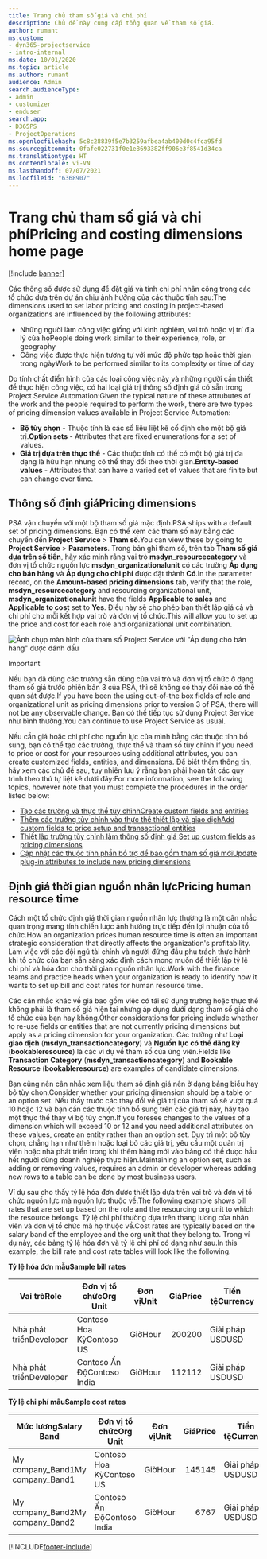 ```yaml
---
title: Trang chủ tham số giá và chi phí
description: Chủ đề này cung cấp tổng quan về tham số giá.
author: rumant
ms.custom:
- dyn365-projectservice
- intro-internal
ms.date: 10/01/2020
ms.topic: article
ms.author: rumant
audience: Admin
search.audienceType:
- admin
- customizer
- enduser
search.app:
- D365PS
- ProjectOperations
ms.openlocfilehash: 5c8c28839f5e7b3259afbea4ab400d0c4fca95fd
ms.sourcegitcommit: 0fafe022731f0e1e8693382ff906e3f8541d34ca
ms.translationtype: HT
ms.contentlocale: vi-VN
ms.lasthandoff: 07/07/2021
ms.locfileid: "6368907"
---
```

# <a name="pricing-and-costing-dimensions-home-page"></a><span data-ttu-id="d5fc1-103">Trang chủ tham số giá và chi phí</span><span class="sxs-lookup"><span data-stu-id="d5fc1-103">Pricing and costing dimensions home page</span></span>

[!include [banner](../includes/psa-now-project-operations.md)]

<span data-ttu-id="d5fc1-104">Các thông số được sử dụng để đặt giá và tính chi phí nhân công trong các tổ chức dựa trên dự án chịu ảnh hưởng của các thuộc tính sau:</span><span class="sxs-lookup"><span data-stu-id="d5fc1-104">The dimensions used to set labor pricing and costing in project-based organizations are influenced by the following attributes:</span></span>

- <span data-ttu-id="d5fc1-105">Những người làm công việc giống với kinh nghiệm, vai trò hoặc vị trí địa lý của họ</span><span class="sxs-lookup"><span data-stu-id="d5fc1-105">People doing work similar to their experience, role, or geography</span></span>
- <span data-ttu-id="d5fc1-106">Công việc được thực hiện tương tự với mức độ phức tạp hoặc thời gian trong ngày</span><span class="sxs-lookup"><span data-stu-id="d5fc1-106">Work to be performed similar to its complexity or time of day</span></span>

<span data-ttu-id="d5fc1-107">Do tính chất điển hình của các loại công việc này và những người cần thiết để thực hiện công việc, có hai loại giá trị thông số định giá có sẵn trong Project Service Automation:</span><span class="sxs-lookup"><span data-stu-id="d5fc1-107">Given the typical nature of these attrubutes of the work and the people required to perform the work, there are two types of pricing dimension values available in Project Service Automation:</span></span> 

- <span data-ttu-id="d5fc1-108">**Bộ tùy chọn** - Thuộc tính là các số liệu liệt kê cố định cho một bộ giá trị.</span><span class="sxs-lookup"><span data-stu-id="d5fc1-108">**Option sets** - Attributes that are fixed enumerations for a set of values.</span></span>
- <span data-ttu-id="d5fc1-109">**Giá trị dựa trên thực thể** - Các thuộc tính có thể có một bộ giá trị đa dạng là hữu hạn nhưng có thể thay đổi theo thời gian.</span><span class="sxs-lookup"><span data-stu-id="d5fc1-109">**Entity-based values** - Attributes that can have a varied set of values that are finite but can change over time.</span></span>

## <a name="pricing-dimensions"></a><span data-ttu-id="d5fc1-110">Thông số định giá</span><span class="sxs-lookup"><span data-stu-id="d5fc1-110">Pricing dimensions</span></span>

<span data-ttu-id="d5fc1-111">PSA vận chuyển với một bộ tham số giá mặc định.</span><span class="sxs-lookup"><span data-stu-id="d5fc1-111">PSA ships with a default set of pricing dimensions.</span></span> <span data-ttu-id="d5fc1-112">Bạn có thể xem các tham số này bằng các chuyển đến **Project Service** > **Tham số**.</span><span class="sxs-lookup"><span data-stu-id="d5fc1-112">You can view these by going to **Project Service** > **Parameters**.</span></span> <span data-ttu-id="d5fc1-113">Trong bản ghi tham số, trên tab **Tham số giá dựa trên số tiền**, hãy xác minh rằng vai trò **msdyn_resourcecategory** và đơn vị tổ chức nguồn lực **msdyn_organizationalunit** có các trường **Áp dụng cho bán hàng** và **Áp dụng cho chi phí** được đặt thành **Có**.</span><span class="sxs-lookup"><span data-stu-id="d5fc1-113">In the parameter record, on the **Amount-based pricing dimensions** tab, verify that the role, **msdyn_resourcecategory** and resourcing organizational unit, **msdyn_organizationalunit** have the fields **Applicable to sales** and **Applicable to cost** set to **Yes**.</span></span> <span data-ttu-id="d5fc1-114">Điều này sẽ cho phép bạn thiết lập giá cả và chi phí cho mỗi kết hợp vai trò và đơn vị tổ chức.</span><span class="sxs-lookup"><span data-stu-id="d5fc1-114">This will allow you to set up the price and cost for each role and organizational unit combination.</span></span>

![Ảnh chụp màn hình của tham số Project Service với "Áp dụng cho bán hàng" được đánh dấu](media/PS-OOB-parameters.png)

> [!IMPORTANT]
> <span data-ttu-id="d5fc1-116">Nếu bạn đã dùng các trường sẵn dùng của vai trò và đơn vị tổ chức ở dạng tham số giá trước phiên bản 3 của PSA, thì sẽ không có thay đổi nào có thể quan sát được.</span><span class="sxs-lookup"><span data-stu-id="d5fc1-116">If you have been the using out-of-the box fields of role and organizational unit as pricing dimensions prior to version 3 of PSA, there will not be any observable change.</span></span> <span data-ttu-id="d5fc1-117">Bạn có thể tiếp tục sử dụng Project Service như bình thường.</span><span class="sxs-lookup"><span data-stu-id="d5fc1-117">You can continue to use Project Service as usual.</span></span> 

<span data-ttu-id="d5fc1-118">Nếu cần giá hoặc chi phí cho nguồn lực của mình bằng các thuộc tính bổ sung, bạn có thể tạo các trường, thực thể và tham số tùy chỉnh.</span><span class="sxs-lookup"><span data-stu-id="d5fc1-118">If you need to price or cost for your resources using additional attributes, you can create customized fields, entities, and dimensions.</span></span> <span data-ttu-id="d5fc1-119">Để biết thêm thông tin, hãy xem các chủ đề sau, tuy nhiên lưu ý rằng bạn phải hoàn tất các quy trình theo thứ tự liệt kê dưới đây:</span><span class="sxs-lookup"><span data-stu-id="d5fc1-119">For more information, see the following topics, however note that you must complete the procedures in the order listed below:</span></span>

- [<span data-ttu-id="d5fc1-120">Tạo các trường và thực thể tùy chỉnh</span><span class="sxs-lookup"><span data-stu-id="d5fc1-120">Create custom fields and entities</span></span>](create-custom-fields-entities.md)
- [<span data-ttu-id="d5fc1-121">Thêm các trường tùy chỉnh vào thực thể thiết lập và giao dịch</span><span class="sxs-lookup"><span data-stu-id="d5fc1-121">Add custom fields to price setup and transactional entities</span></span>](field-references.md)
- [<span data-ttu-id="d5fc1-122">Thiết lập trường tùy chỉnh làm thông số định giá </span><span class="sxs-lookup"><span data-stu-id="d5fc1-122">Set up custom fields as pricing dimensions</span></span>](set-up-pricing-dimensions.md)
- [<span data-ttu-id="d5fc1-123">Cập nhật các thuộc tính phần bổ trợ để bao gồm tham số giá mới</span><span class="sxs-lookup"><span data-stu-id="d5fc1-123">Update plug-in attributes to include new pricing dimensions</span></span>](update-plug-in-attributes.md)

## <a name="pricing-human-resource-time"></a><span data-ttu-id="d5fc1-124">Định giá thời gian nguồn nhân lực</span><span class="sxs-lookup"><span data-stu-id="d5fc1-124">Pricing human resource time</span></span>
<span data-ttu-id="d5fc1-125">Cách một tổ chức định giá thời gian nguồn nhân lực thường là một cân nhắc quan trọng mang tính chiến lược ảnh hưởng trực tiếp đến lợi nhuận của tổ chức.</span><span class="sxs-lookup"><span data-stu-id="d5fc1-125">How an organization prices human resource time is often an important strategic consideration that directly affects the organization's profitability.</span></span> <span data-ttu-id="d5fc1-126">Làm việc với các đội ngũ tài chính và người đứng đầu phụ trách thực hành khi tổ chức của bạn sẵn sàng xác định cách mong muốn để thiết lập tỷ lệ chi phí và hóa đơn cho thời gian nguồn nhân lực.</span><span class="sxs-lookup"><span data-stu-id="d5fc1-126">Work with the finance teams and practice heads when your organization is ready to identify how it wants to set up bill and cost rates for human resource time.</span></span>

<span data-ttu-id="d5fc1-127">Các cân nhắc khác về giá bao gồm việc có tái sử dụng trường hoặc thực thể không phải là tham số giá hiện tại nhưng áp dụng dưới dạng tham số giá cho tổ chức của bạn hay không.</span><span class="sxs-lookup"><span data-stu-id="d5fc1-127">Other considerations for pricing include whether to re-use fields or entities that are not currently pricing dimensions but apply as a pricing dimension for your organization.</span></span> <span data-ttu-id="d5fc1-128">Các trường như **Loại giao dịch** (**msdyn_transactioncategory**) và **Nguồn lực có thể đăng ký** (**bookableresource**) là các ví dụ về tham số của ứng viên.</span><span class="sxs-lookup"><span data-stu-id="d5fc1-128">Fields like **Transaction Category** (**msdyn_transactioncategory**) and **Bookable Resource** (**bookableresource**) are examples of candidate dimensions.</span></span> 

<span data-ttu-id="d5fc1-129">Bạn cũng nên cân nhắc xem liệu tham số định giá nên ở dạng bảng biểu hay bộ tùy chọn.</span><span class="sxs-lookup"><span data-stu-id="d5fc1-129">Consider whether your pricing dimension should be a table or an option set.</span></span> <span data-ttu-id="d5fc1-130">Nếu thấy trước các thay đổi về giá trị của tham số sẽ vượt quá 10 hoặc 12 và bạn cần các thuộc tính bổ sung trên các giá trị này, hãy tạo một thực thể thay vì bộ tùy chọn.</span><span class="sxs-lookup"><span data-stu-id="d5fc1-130">If you foresee changes to the values of a dimension which will exceed 10 or 12 and you need additional attributes on these values, create an entity rather than an option set.</span></span> <span data-ttu-id="d5fc1-131">Duy trì một bộ tùy chọn, chẳng hạn như thêm hoặc loại bỏ các giá trị, yêu cầu một quản trị viên hoặc nhà phát triển trong khi thêm hàng mới vào bảng có thể được hầu hết người dùng doanh nghiệp thực hiện.</span><span class="sxs-lookup"><span data-stu-id="d5fc1-131">Maintaining an option set, such as adding or removing values, requires an admin or developer whereas adding new rows to a table can be done by most business users.</span></span>

<span data-ttu-id="d5fc1-132">Ví dụ sau cho thấy tỷ lệ hóa đơn được thiết lập dựa trên vai trò và đơn vị tổ chức nguồn lực mà nguồn lực thuộc về.</span><span class="sxs-lookup"><span data-stu-id="d5fc1-132">The following example shows bill rates that are set up based on the role and the resourcing org unit to which the resource belongs.</span></span> <span data-ttu-id="d5fc1-133">Tỷ lệ chi phí thường dựa trên thang lương của nhân viên và đơn vị tổ chức mà họ thuộc về.</span><span class="sxs-lookup"><span data-stu-id="d5fc1-133">Cost rates are typically based on the salary band of the employee and the org unit that they belong to.</span></span> <span data-ttu-id="d5fc1-134">Trong ví dụ này, các bảng tỷ lệ hóa đơn và tỷ lệ chi phí có dạng như sau.</span><span class="sxs-lookup"><span data-stu-id="d5fc1-134">In this example, the bill rate and cost rate tables will look like the following.</span></span>

<span data-ttu-id="d5fc1-135">**Tỷ lệ hóa đơn mẫu**</span><span class="sxs-lookup"><span data-stu-id="d5fc1-135">**Sample bill rates**</span></span>

| <span data-ttu-id="d5fc1-136">Vai trò</span><span class="sxs-lookup"><span data-stu-id="d5fc1-136">Role</span></span>        | <span data-ttu-id="d5fc1-137">Đơn vị tổ chức</span><span class="sxs-lookup"><span data-stu-id="d5fc1-137">Org Unit</span></span>    |<span data-ttu-id="d5fc1-138">Đơn vị</span><span class="sxs-lookup"><span data-stu-id="d5fc1-138">Unit</span></span>      |<span data-ttu-id="d5fc1-139">Giá</span><span class="sxs-lookup"><span data-stu-id="d5fc1-139">Price</span></span>      |<span data-ttu-id="d5fc1-140">Tiền tệ</span><span class="sxs-lookup"><span data-stu-id="d5fc1-140">Currency</span></span>  |
| ------------|-------------|----------|----------:|----------|
| <span data-ttu-id="d5fc1-141">Nhà phát triển</span><span class="sxs-lookup"><span data-stu-id="d5fc1-141">Developer</span></span>   | <span data-ttu-id="d5fc1-142">Contoso Hoa Kỳ</span><span class="sxs-lookup"><span data-stu-id="d5fc1-142">Contoso US</span></span>  |<span data-ttu-id="d5fc1-143">Giờ</span><span class="sxs-lookup"><span data-stu-id="d5fc1-143">Hour</span></span> | <span data-ttu-id="d5fc1-144">200</span><span class="sxs-lookup"><span data-stu-id="d5fc1-144">200</span></span>|<span data-ttu-id="d5fc1-145">Giải pháp USD</span><span class="sxs-lookup"><span data-stu-id="d5fc1-145">USD</span></span>     |
| <span data-ttu-id="d5fc1-146">Nhà phát triển</span><span class="sxs-lookup"><span data-stu-id="d5fc1-146">Developer</span></span>   | <span data-ttu-id="d5fc1-147">Contoso Ấn Độ</span><span class="sxs-lookup"><span data-stu-id="d5fc1-147">Contoso India</span></span> |<span data-ttu-id="d5fc1-148">Giờ</span><span class="sxs-lookup"><span data-stu-id="d5fc1-148">Hour</span></span>|   <span data-ttu-id="d5fc1-149">112</span><span class="sxs-lookup"><span data-stu-id="d5fc1-149">112</span></span>|<span data-ttu-id="d5fc1-150">Giải pháp USD</span><span class="sxs-lookup"><span data-stu-id="d5fc1-150">USD</span></span>     |


<span data-ttu-id="d5fc1-151">**Tỷ lệ chi phí mẫu**</span><span class="sxs-lookup"><span data-stu-id="d5fc1-151">**Sample cost rates**</span></span>

| <span data-ttu-id="d5fc1-152">Mức lương</span><span class="sxs-lookup"><span data-stu-id="d5fc1-152">Salary Band</span></span>     | <span data-ttu-id="d5fc1-153">Đơn vị tổ chức</span><span class="sxs-lookup"><span data-stu-id="d5fc1-153">Org Unit</span></span>    |<span data-ttu-id="d5fc1-154">Đơn vị</span><span class="sxs-lookup"><span data-stu-id="d5fc1-154">Unit</span></span>      |<span data-ttu-id="d5fc1-155">Giá</span><span class="sxs-lookup"><span data-stu-id="d5fc1-155">Price</span></span>      |<span data-ttu-id="d5fc1-156">Tiền tệ</span><span class="sxs-lookup"><span data-stu-id="d5fc1-156">Currency</span></span>  |
| ----------------|-------------|----------|----------:|----------|
| <span data-ttu-id="d5fc1-157">My company_Band1</span><span class="sxs-lookup"><span data-stu-id="d5fc1-157">My company_Band1</span></span> | <span data-ttu-id="d5fc1-158">Contoso Hoa Kỳ</span><span class="sxs-lookup"><span data-stu-id="d5fc1-158">Contoso US</span></span>  |<span data-ttu-id="d5fc1-159">Giờ</span><span class="sxs-lookup"><span data-stu-id="d5fc1-159">Hour</span></span> | <span data-ttu-id="d5fc1-160">145</span><span class="sxs-lookup"><span data-stu-id="d5fc1-160">145</span></span>|<span data-ttu-id="d5fc1-161">Giải pháp USD</span><span class="sxs-lookup"><span data-stu-id="d5fc1-161">USD</span></span>     |
| <span data-ttu-id="d5fc1-162">My company_Band2</span><span class="sxs-lookup"><span data-stu-id="d5fc1-162">My company_Band2</span></span> | <span data-ttu-id="d5fc1-163">Contoso Ấn Độ</span><span class="sxs-lookup"><span data-stu-id="d5fc1-163">Contoso India</span></span> |<span data-ttu-id="d5fc1-164">Giờ</span><span class="sxs-lookup"><span data-stu-id="d5fc1-164">Hour</span></span>|   <span data-ttu-id="d5fc1-165">67</span><span class="sxs-lookup"><span data-stu-id="d5fc1-165">67</span></span>|<span data-ttu-id="d5fc1-166">Giải pháp USD</span><span class="sxs-lookup"><span data-stu-id="d5fc1-166">USD</span></span>     |


[!INCLUDE[footer-include](../includes/footer-banner.md)]
